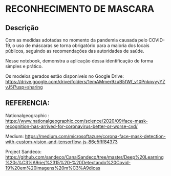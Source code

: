 # RECONHECIMENTO DE MASCARA

## Descrição
Com as medidas adotadas no momento da pandemia causada pelo COVID-19, o uso de máscaras se torna obrigatório para a maioria dos locais públicos, seguindo as recomendações das autoridades de saúde. 

Nesse notebook, demonstra a aplicação dessa identificação de forma simples e prático.

Os modelos gerados estão disponiveis no Google Drive:
https://drive.google.com/drive/folders/1emAMmer9zuB5fWf_v10PnkpvyyYZvJ5I?usp=sharing


## REFERENCIA:
Nationalgeographic : https://www.nationalgeographic.com/science/2020/09/face-mask-recognition-has-arrived-for-coronavirus-better-or-worse-cvd/

Medium: https://medium.com/microsoftazure/corona-face-mask-detection-with-custom-vision-and-tensorflow-js-86e5fff84373

Project Sandeco: https://github.com/sandeco/CanalSandeco/tree/master/Deep%20Learning%20s%C3%A9rie/%2315%20-%20Detectando%20Covid-19%20em%20imagens%20m%C3%A9dicas


